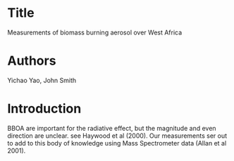 # Title
Measurements of biomass burning aerosol over West Africa

# Authors
Yichao Yao, John Smith

# Introduction
BBOA are important for the radiative effect, but the magnitude and even direction are unclear. see Haywood et al (2000).
Our measurements ser out to add to this body of knowledge using Mass Spectrometer data (Allan et al 2001).
